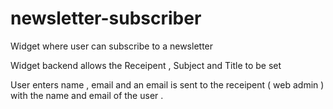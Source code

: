 # newsletter-subscriber

Widget where user can subscribe to a newsletter

Widget backend allows the Receipent , Subject and Title to be set 

User enters name , email and an email is sent to the receipent ( web admin ) with the name and email of the user .
